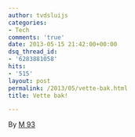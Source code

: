 ```yaml
---
author: tvdsluijs
categories:
- Tech
comments: 'true'
date: 2013-05-15 21:42:00+00:00
dsq_thread_id:
- '6283881058'
hits:
- '515'
layout: post
permalink: /2013/05/vette-bak.html
title: Vette bak!

---
```

By [M 93](http://www.flickr.com/photos/55391407@N03/)